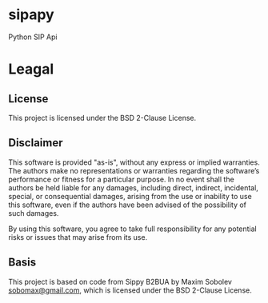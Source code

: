 # sipapy
Python SIP Api

# Leagal
## License

This project is licensed under the BSD 2-Clause License.

## Disclaimer

This software is provided "as-is", without any express or implied warranties. The authors make no representations or warranties regarding the software’s performance or fitness for a particular purpose. In no event shall the authors be held liable for any damages, including direct, indirect, incidental, special, or consequential damages, arising from the use or inability to use this software, even if the authors have been advised of the possibility of such damages.

By using this software, you agree to take full responsibility for any potential risks or issues that may arise from its use.

## Basis
This project is based on code from Sippy B2BUA by Maxim Sobolev <sobomax@gmail.com>, which is licensed under the BSD 2-Clause License.
